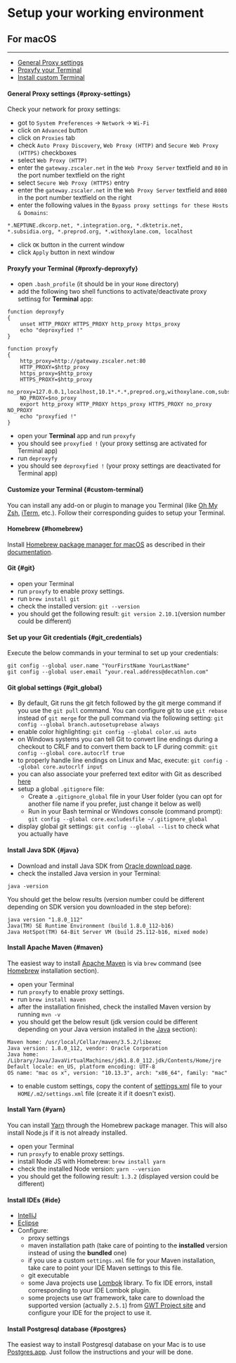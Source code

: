 # Setup your working environment

## For macOS
----

* [General Proxy settings](#proxy-settings)
* [Proxyfy your Terminal](#proxfy-deproxyfy)
* [Install custom Terminal](#custom-terminal)

#### General Proxy settings {#proxy-settings}

Check your network for proxy settings:
* got to `System Preferences` -> `Network` ->  `Wi-Fi`
* click on `Advanced` button
* click on `Proxies` tab
* check `Auto Proxy Discovery`, `Web Proxy (HTTP)` and `Secure Web Proxy (HTTPS)` checkboxes
* select `Web Proxy (HTTP)`
* enter the `gateway.zscaler.net` in the `Web Proxy Server` textfield and `80` in the port number textfield on the right
* select `Secure Web Proxy (HTTPS)` entry
* enter the `gateway.zscaler.net` in the `Web Proxy Server` textfield and `8080` in the port number textfield on the right
* enter the following values in the `Bypass proxy settings for these Hosts & Domains`:
```
*.NEPTUNE.dkcorp.net, *.integration.org, *.dktetrix.net, *.subsidia.org, *.preprod.org, *.withoxylane.com, localhost
```
* click `OK` button in the current window
* click `Apply` button in next window

#### Proxyfy your Terminal {#proxfy-deproxyfy}

* open `.bash_profile` (it should be in your `Home` directory)
* add the following two shell functions to activate/deactivate proxy settinsg for __Terminal__ app:

```shell
function deproxyfy
{
    unset HTTP_PROXY HTTPS_PROXY http_proxy https_proxy
    echo "deproxyfied !"
}

function proxyfy
{
    http_proxy=http://gateway.zscaler.net:80
    HTTP_PROXY=$http_proxy
    https_proxy=$http_proxy
    HTTPS_PROXY=$http_proxy
    no_proxy=127.0.0.1,localhost,10.1*.*.*,preprod.org,withoxylane.com,subsidia.org
    NO_PROXY=$no_proxy
    export http_proxy HTTP_PROXY https_proxy HTTPS_PROXY no_proxy NO_PROXY
    echo "proxyfied !"
}
```

* open your **Terminal** app and run `proxyfy`
* you should see `proxyfied !` (your proxy settinsg are activated for Terminal app)
* run `deproxyfy`
* you should see `deproxyfied !` (your proxy settings are deactivated for Terminal app)

#### Customize your Terminal {#custom-terminal}

You can install any add-on or plugin to manage you Terminal (like [Oh My Zsh](https://github.com/robbyrussell/oh-my-zsh), [iTerm](https://iterm2.com/), etc.).
Follow their corresponding guides to setup your Terminal.

#### Homebrew {#homebrew}

Install [Homebrew package manager for macOS](https://brew.sh/) as described in their [documentation](https://docs.brew.sh/Installation.html).

#### Git {#git}

* open your Terminal
* run `proxyfy` to enable proxy settings.
* run `brew install git`
* check the installed version: `git --version`
* you should get the following result: `git version 2.10.1`(version number could be different)

#### Set up your Git credentials {#git_credentials}

Execute the below commands in your terminal to set up your credentials:
```
git config --global user.name "YourFirstName YourLastName"
git config --global user.email "your.real.address@decathlon.com"
```

#### Git global settings {#git_global}

* By default, Git runs the git fetch followed by the git merge command if you use the `git pull` command. You can configure git to use `git rebase` instead of `git merge` for the pull command via the following setting: `git config --global branch.autosetuprebase always`
* enable color highlighting: `git config --global color.ui auto`
* on Windows systems you can tell Git to convert line endings during a checkout to CRLF and to convert them back to LF during commit: `git config --global core.autocrlf true`
* to properly handle line endings on Linux and Mac, execute: `git config --global core.autocrlf input`
* you can also associate your preferred text editor with Git as described [here](https://help.github.com/articles/associating-text-editors-with-git/)
* setup a global `.gitignore` file:
    - Create a `.gitignore_global` file in your User folder (you can opt for another file name if you prefer, just change it below as well)
    - Run in your Bash terminal or Windows console (command prompt): `git config --global core.excludesfile ~/.gitignore_global`
* display global git settings: `git config --global --list` to check what you actually have

#### Install Java SDK {#java}

* Download and install Java SDK from [Oracle download page](http://www.oracle.com/technetwork/java/javase/downloads/index.html).
* check the installed Java version in your Terminal:
```
java -version
```
You should get the below results (version number could be different depending on SDK version you downloaded in the step before):
```
java version "1.8.0_112"
Java(TM) SE Runtime Environment (build 1.8.0_112-b16)
Java HotSpot(TM) 64-Bit Server VM (build 25.112-b16, mixed mode)
```

#### Install Apache Maven {#maven}

The easiest way to install [Apache Maven](https://maven.apache.org/) is via `brew` command (see [Homebrew](INSTALLATION.md#homebrew) installation section).
* open your Terminal
* run `proxyfy` to enable proxy settings.
* run `brew install maven`
* after the installation finished, check the installed Maven version by running `mvn -v`
* you should get the below result (jdk version could be different depending on your Java version installed in the [Java](INSTALLATION.md#java) section):
```
Maven home: /usr/local/Cellar/maven/3.5.2/libexec
Java version: 1.8.0_112, vendor: Oracle Corporation
Java home: /Library/Java/JavaVirtualMachines/jdk1.8.0_112.jdk/Contents/Home/jre
Default locale: en_US, platform encoding: UTF-8
OS name: "mac os x", version: "10.13.3", arch: "x86_64", family: "mac"
```
* to enable custom settings, copy the content of [settings.xml](./settings.xml) file to your `HOME/.m2/settings.xml` file (create it if it doesn't exist).

#### Install Yarn {#yarn}

You can install [Yarn](https://yarnpkg.com/en/) through the Homebrew package manager. This will also install Node.js if it is not already installed.

* open your Terminal
* run `proxyfy` to enable proxy settings.
* install Node JS with Homebrew: `brew install yarn`
* check the installed Node version: `yarn --version`
* you should get the following result: `1.3.2` (displayed version could be different)

#### Install IDEs {#ide}

* [IntelliJ](https://www.jetbrains.com/idea/)
* [Eclipse](http://www.eclipse.org/)
* Configure:
    - proxy settings
    - maven installation path (take care of pointing to the **installed** version instead of using the **bundled** one)
    - if you use a custom `settings.xml` file for your Maven installation, take care to point your IDE Maven settings to this file.
    - git executable
    - some Java projects use [Lombok](https://projectlombok.org/) library. To fix IDE errors, install corresponding to your IDE Lombok plugin.
    - some projects use `GWT` framework, take care to download the supported version (actually `2.5.1`) from [GWT Project site](http://www.gwtproject.org/versions.html) and configure your IDE for the project to use it.

#### Install Postgresql database {#postgres}

The easiest way to install Postgresql database on your Mac is to use [Postgres.app](https://postgresapp.com/).
Just follow the instructions and your will be done.
